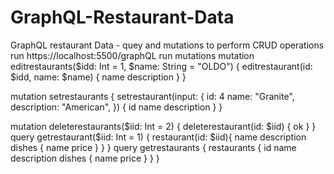 # GraphQL-Restaurant-Data
GraphQL restaurant Data - quey and mutations to  perform CRUD operations
run https://localhost:5500/graphQL
run mutations
mutation editrestaurants($idd: Int = 1, $name: String = "OLDO") {
  editrestaurant(id: $idd, name: $name) {
    name
    description
  }
}

mutation setrestaurants {
  setrestaurant(input: {
    id: 4
    name: "Granite",
    description: "American",
  }) {
    id
    name
    description
  }
}

mutation deleterestaurants($iid: Int = 2) {
  deleterestaurant(id: $iid) {
    ok
  }
}
query getrestaurant($iid: Int = 1) {
  restaurant(id: $iid){
    name
    description
    dishes {
      name
      price
    }
  }
}
query getrestaurants {
  restaurants {
    id
    name
    description
    dishes {
      name
      price
    }
  }
}


